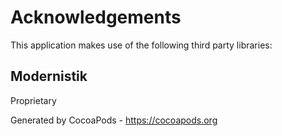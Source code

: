 # Acknowledgements
This application makes use of the following third party libraries:

## Modernistik

Proprietary

Generated by CocoaPods - https://cocoapods.org
